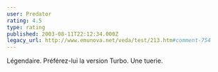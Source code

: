```yaml
---
user: Predator
rating: 4.5
type: rating
published: 2003-08-11T22:12:34.000Z
legacy_url: http://www.emunova.net/veda/test/213.htm#comment-754
---
```

Légendaire. Préférez-lui la version Turbo. Une tuerie.
